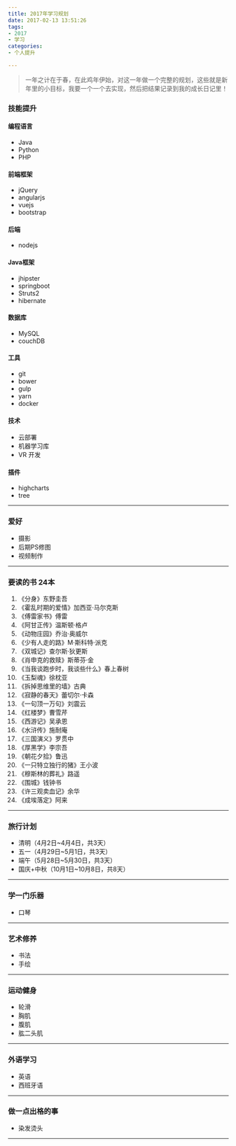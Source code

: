 ```yaml
---
title: 2017年学习规划
date: 2017-02-13 13:51:26
tags:
- 2017
- 学习
categories:
- 个人提升

---
```


> 一年之计在于春，在此鸡年伊始，对这一年做一个完整的规划，这些就是新年里的小目标，我要一个一个去实现，然后把结果记录到我的成长日记里！

### 技能提升

#### 编程语言
- Java
- Python
- PHP

#### 前端框架
- jQuery
- angularjs
- vuejs
- bootstrap

#### 后端
- nodejs

#### Java框架
- jhipster
- springboot
- Struts2
- hibernate

#### 数据库
- MySQL
- couchDB

#### 工具
- git
- bower
- gulp
- yarn
- docker

#### 技术
- 云部署
- 机器学习库
- VR 开发

#### 插件
- highcharts
- tree

---

### 爱好
- 摄影
- 后期PS修图
- 视频制作

---

### 要读的书 24本

1. 《分身》东野圭吾
2. 《霍乱时期的爱情》加西亚·马尔克斯
3. 《傅雷家书》傅雷
4. 《阿甘正传》温斯顿·格卢
5. 《动物庄园》乔治·奥威尔
6. 《少有人走的路》M·斯科特·派克
7. 《双城记》查尔斯·狄更斯
8. 《肖申克的救赎》斯蒂芬·金
9. 《当我谈跑步时，我谈些什么》春上春树
10. 《玉梨魂》徐枕亚
11. 《拆掉思维里的墙》古典
12. 《寂静的春天》蕾切尔·卡森
13. 《一句顶一万句》刘震云
14. 《红楼梦》曹雪芹
15. 《西游记》吴承恩
16. 《水浒传》施耐庵
17. 《三国演义》罗贯中
18. 《厚黑学》李宗吾
19. 《朝花夕拾》鲁迅
20. 《一只特立独行的猪》王小波
21. 《穆斯林的葬礼》路遥
22. 《围城》钱钟书
23. 《许三观卖血记》余华
24. 《成埃落定》阿来

---

### 旅行计划
- 清明（4月2日~4月4日，共3天）
- 五一（4月29日~5月1日，共3天）
- 端午（5月28日~5月30日，共3天）
- 国庆+中秋（10月1日~10月8日，共8天）

---

### 学一门乐器
- 口琴

---

### 艺术修养
- 书法
- 手绘

---

### 运动健身
- 轮滑
- 胸肌
- 腹肌
- 肱二头肌

---

### 外语学习
- 英语
- 西班牙语

---

### 做一点出格的事
- 染发烫头

---





